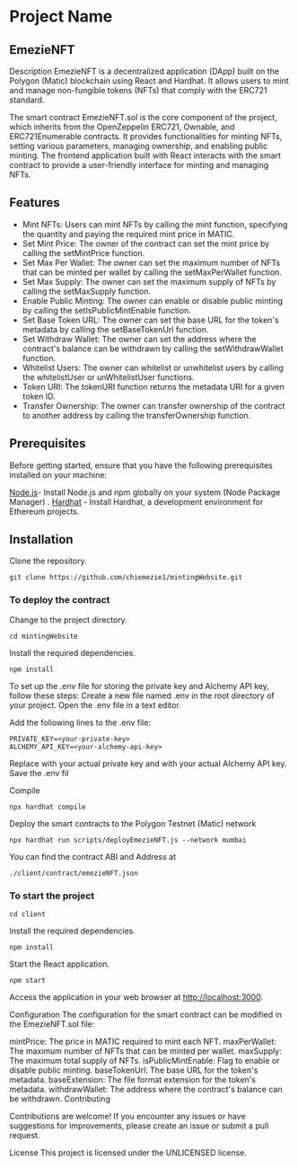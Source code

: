 # Project Name

## EmezieNFT

Description
EmezieNFT is a decentralized application (DApp) built on the Polygon (Matic) blockchain using React and Hardhat. It allows users to mint and manage non-fungible tokens (NFTs) that comply with the ERC721 standard.

The smart contract EmezieNFT.sol is the core component of the project, which inherits from the OpenZeppelin ERC721, Ownable, and ERC721Enumerable contracts. It provides functionalities for minting NFTs, setting various parameters, managing ownership, and enabling public minting. The frontend application built with React interacts with the smart contract to provide a user-friendly interface for minting and managing NFTs.

## Features

+ Mint NFTs: Users can mint NFTs by calling the mint function, specifying the quantity and paying the required mint price in MATIC.
+ Set Mint Price: The owner of the contract can set the mint price by calling the setMintPrice function.
+ Set Max Per Wallet: The owner can set the maximum number of NFTs that can be minted per wallet by calling the setMaxPerWallet function.
+ Set Max Supply: The owner can set the maximum supply of NFTs by calling the setMaxSupply function.
+ Enable Public Minting: The owner can enable or disable public minting by calling the setIsPublicMintEnable function.
+ Set Base Token URL: The owner can set the base URL for the token's metadata by calling the setBaseTokenUrl function.
+ Set Withdraw Wallet: The owner can set the address where the contract's balance can be withdrawn by calling the setWithdrawWallet function.
+ Whitelist Users: The owner can whitelist or unwhitelist users by calling the whitelistUser or unWhitelistUser functions.
+ Token URI: The tokenURI function returns the metadata URI for a given token ID.
+ Transfer Ownership: The owner can transfer ownership of the contract to another address by calling the transferOwnership function.

## Prerequisites

Before getting started, ensure that you have the following prerequisites installed on your machine:

[Node.js](https://nodejs.org/)- Install Node.js and npm globally on your system (Node Package Manager) .
[Hardhat](https://hardhat.org/hardhat-runner/docs/getting-started#installation) - Install Hardhat, a development environment for Ethereum projects.

## Installation

Clone the repository.

```
git clone https://github.com/chiemezie1/mintingWebsite.git
```

### To deploy the contract

Change to the project directory.

```
cd mintingWebsite
```

Install the required dependencies.

```
npm install
```

To set up the .env file for storing the private key and Alchemy API key, follow these steps:
Create a new file named .env in the root directory of your project.
Open the .env file in a text editor.

Add the following lines to the .env file:

```
PRIVATE_KEY=<your-private-key>
ALCHEMY_API_KEY=<your-alchemy-api-key>
```

Replace <your-private-key> with your actual private key and <your-alchemy-api-key> with your actual Alchemy API key.
Save the .env fil

Compile

```
npx hardhat compile
```

Deploy the smart contracts to the Polygon Testnet (Matic) network

```
npx hardhat run scripts/deployEmezieNFT.js --network mumbai
```

You can find the contract ABI and Address at

```
./client/contract/emezieNFT.json
```

### To start the project

```
cd client
```

Install the required dependencies.

```
npm install
```

Start the React application.

```
npm start
```

Access the application in your web browser at <http://localhost:3000>.

Configuration
The configuration for the smart contract can be modified in the EmezieNFT.sol file:

mintPrice: The price in MATIC required to mint each NFT.
maxPerWallet: The maximum number of NFTs that can be minted per wallet.
maxSupply: The maximum total supply of NFTs.
isPublicMintEnable: Flag to enable or disable public minting.
baseTokenUrl: The base URL for the token's metadata.
baseExtension: The file format extension for the token's metadata.
withdrawWallet: The address where the contract's balance can be withdrawn.
Contributing

Contributions are welcome! If you encounter any issues or have suggestions for improvements, please create an issue or submit a pull request.

License
This project is licensed under the UNLICENSED license.
